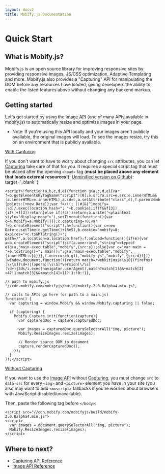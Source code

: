 ```yaml
---
layout: docv2
title: Mobify.js Documentation
---
```


# Quick Start

## What is Mobify.js?

Mobify.js is an open source library for improving responsive sites
by providing responsive images, JS/CSS optimization, Adaptive
Templating and more. Mobify.js also provides a 
"Capturing" API for manipulating the DOM before any resources have
loaded, giving developers the ability to enable the listed features above
without changing any backend markup.

## Getting started

Let's get started by using the [Image API](/mobifyjs/v2/docs/image-resizer/)
(one of many APIs available in mobify.js)
to automatically resize and optimize images in your page.

- Note: If you're using this API locally and your images aren't publicly
available, the original images will load. To see the images resize, try this
on an environment that is publicly available.

<u>With Capturing</u>

If you don't want to have to worry about changing `src` attributes, you can let
[Capturing](/mobifyjs/v2/docs/capturing/) take care of that for you. It requires
a special script tag that must
be placed after the opening <code>&lt;head&gt;</code> tag (**must be placed above
any element that loads external resources!**):
[Unminified version on Github](https://github.com/mobify/mobifyjs/blob/v2.0/tag/bootstrap.html){: target='_blank' }

    <script>!function(a,b,c,d,e){function g(a,c,d,e){var f=b.getElementsByTagName("script")[0];e.src?a.src=e.src:e.innerHTML&&(a.innerHTML=e.innerHTML),a.id=c,a.setAttribute("class",d),f.parentNode.insertBefore(a,f)}a.Mobify={points:[+new Date]};var f=/((; )|#|&|^)mobify=(\d)/.exec(location.hash+"; "+b.cookie);if(f&&f[3]){if(!+f[3])return}else if(!c())return;b.write('<plaintext style="display:none">'),setTimeout(function(){var c=a.Mobify=a.Mobify||{};c.capturing=!0;var f=b.createElement("script"),h=function(){var c=new Date;c.setTime(c.getTime()+18e5),b.cookie="mobify=0; expires="+c.toGMTString()+"; path=/",a.location=a.location.href};f.onload=function(){if(e){var a=b.createElement("script");if(a.onerror=h,"string"==typeof e)g(a,"main-executable","mobify",{src:e});else{var c="var main = "+e.toString()+"; main();";g(a,"main-executable","mobify",{innerHTML:c})}}},f.onerror=h,g(f,"mobify-js","mobify",{src:d})})}(window,document,function(){return match=/webkit|msie\s10|(firefox)[\/\s](\d+)|(opera)[\s\S]*version[\/\s](\d+)|3ds/i.exec(navigator.userAgent),match?match[1]&&+match[2]<4?!1:match[3]&&+match[4]<11?!1:!0:!1},

    // path to mobify.js
    "//cdn.mobify.com/mobifyjs/build/mobify-2.0.0alpha4.min.js",

    // calls to APIs go here (or path to a main.js)
    function() {
      var capturing = window.Mobify && window.Mobify.capturing || false;

      if (capturing) {
        Mobify.Capture.init(function(capture){
          var capturedDoc = capture.capturedDoc;

          var images = capturedDoc.querySelectorAll("img, picture");
          Mobify.ResizeImages.resize(images);
            
          // Render source DOM to document
          capture.renderCapturedDoc();
        });
      }
    });</script>


<u>Without Capturing</u>

If you want to use the [Image API](/mobifyjs/v2/docs/image-resizer/)
without [Capturing](/mobifyjs/v2/docs/capturing/), you must change
`src` to `data-src` for every <code>&lt;img&gt;</code> and 
<code>&lt;picture&gt;</code> element you have in your site (you
also may want to add <code>&lt;noscript&gt;</code> fallbacks if you're worried
about browsers with JavaScript disabled/unavailable).

Then, paste the following tag before <code>&lt;/body&gt;</code>:

    <script src="//cdn.mobify.com/mobifyjs/build/mobify-2.0.0alpha4.min.js">
    <script>
      var images = document.querySelectorAll("img, picture");
      Mobify.ResizeImages.resize(images);
    </script>

## Where to next?

* [Capturing API Reference](./capturing/)
* [Image API Reference](./image-resizer/)


